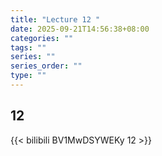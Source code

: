 ```yaml
---
title: "Lecture 12 "
date: 2025-09-21T14:56:38+08:00
categories: ""
tags: ""
series: ""
series_order: ""
type: ""
---
```


## 12 

{{< bilibili BV1MwDSYWEKy 12 >}}


